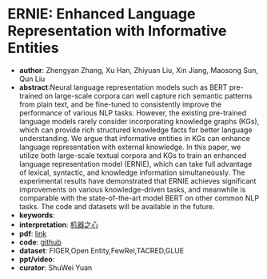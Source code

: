# ERNIE: Enhanced Language Representation with Informative Entities

* **author**: Zhengyan Zhang, Xu Han, Zhiyuan Liu, Xin Jiang, Maosong Sun, Qun Liu
* **abstract**:Neural language representation models such as BERT pre-trained on large-scale corpora can well capture rich semantic patterns from plain text, and be fine-tuned to consistently improve the performance of various NLP tasks. However, the existing pre-trained language models rarely consider incorporating knowledge graphs (KGs), which can provide rich structured knowledge facts for better language understanding. We argue that informative entities in KGs can enhance language representation with external knowledge. In this paper, we utilize both large-scale textual corpora and KGs to train an enhanced language representation model (ERNIE), which can take full advantage of lexical, syntactic, and knowledge information simultaneously. The experimental results have demonstrated that ERNIE achieves significant improvements on various knowledge-driven tasks, and meanwhile is comparable with the state-of-the-art model BERT on other common NLP tasks. The code and datasets will be available in the future.
* **keywords**: 
* **interpretation**: [机器之心](https://www.jiqizhixin.com/articles/2019-05-26-4)
* **pdf**: [link](https://www.aclweb.org/anthology/P19-1139.pdf)
* **code**: [github](https://github.com/thunlp/ERNIE)
* **dataset**: FIGER,Open Entity,FewRel,TACRED,GLUE
* **ppt/video**:
* **curator**: ShuWei Yuan
